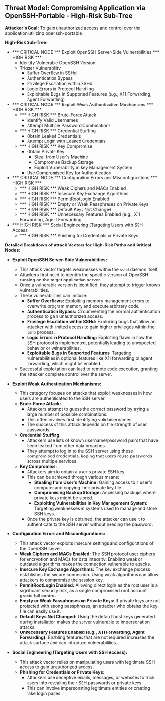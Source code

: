 ## Threat Model: Compromising Application via OpenSSH-Portable - High-Risk Sub-Tree

**Attacker's Goal:** To gain unauthorized access and control over the application utilizing openssh-portable.

**High-Risk Sub-Tree:**

*   *** CRITICAL NODE *** Exploit OpenSSH Server-Side Vulnerabilities *** HIGH RISK ***
    *   Identify Vulnerable OpenSSH Version
    *   Trigger Vulnerability
        *   Buffer Overflow in SSHd
        *   Authentication Bypass
        *   Privilege Escalation within SSHd
        *   Logic Errors in Protocol Handling
        *   Exploitable Bugs in Supported Features (e.g., X11 Forwarding, Agent Forwarding)
*   *** CRITICAL NODE *** Exploit Weak Authentication Mechanisms *** HIGH RISK ***
    *   *** HIGH RISK *** Brute-Force Attack
        *   Identify Valid Usernames
        *   Attempt Multiple Password Combinations
    *   *** HIGH RISK *** Credential Stuffing
        *   Obtain Leaked Credentials
        *   Attempt Login with Leaked Credentials
    *   *** HIGH RISK *** Key Compromise
        *   Obtain Private Key
            *   Steal from User's Machine
            *   Compromise Backup Storage
            *   Exploit Vulnerability in Key Management System
        *   Use Compromised Key for Authentication
*   *** CRITICAL NODE *** Configuration Errors and Misconfigurations *** HIGH RISK ***
    *   *** HIGH RISK *** Weak Ciphers and MACs Enabled
    *   *** HIGH RISK *** Insecure Key Exchange Algorithms
    *   *** HIGH RISK *** PermitRootLogin Enabled
    *   *** HIGH RISK *** Empty or Weak Passphrases on Private Keys
    *   *** HIGH RISK *** Default Keys Not Changed
    *   *** HIGH RISK *** Unnecessary Features Enabled (e.g., X11 Forwarding, Agent Forwarding)
*   *** HIGH RISK *** Social Engineering (Targeting Users with SSH Access)
    *   *** HIGH RISK *** Phishing for Credentials or Private Keys

**Detailed Breakdown of Attack Vectors for High-Risk Paths and Critical Nodes:**

*   **Exploit OpenSSH Server-Side Vulnerabilities:**
    *   This attack vector targets weaknesses within the `sshd` daemon itself.
    *   Attackers first need to identify the specific version of OpenSSH running on the target application server.
    *   Once a vulnerable version is identified, they attempt to trigger known vulnerabilities.
    *   These vulnerabilities can include:
        *   **Buffer Overflows:** Exploiting memory management errors to overwrite program memory and execute arbitrary code.
        *   **Authentication Bypass:** Circumventing the normal authentication process to gain unauthorized access.
        *   **Privilege Escalation within SSHd:** Exploiting bugs that allow an attacker with limited access to gain higher privileges within the `sshd` process.
        *   **Logic Errors in Protocol Handling:** Exploiting flaws in how the SSH protocol is implemented, potentially leading to unexpected behavior or vulnerabilities.
        *   **Exploitable Bugs in Supported Features:** Targeting vulnerabilities in optional features like X11 forwarding or agent forwarding, which might be enabled.
    *   Successful exploitation can lead to remote code execution, granting the attacker complete control over the server.

*   **Exploit Weak Authentication Mechanisms:**
    *   This category focuses on attacks that exploit weaknesses in how users are authenticated to the SSH server.
    *   **Brute-Force Attack:**
        *   Attackers attempt to guess the correct password by trying a large number of possible combinations.
        *   This often involves first identifying valid usernames.
        *   The success of this attack depends on the strength of user passwords.
    *   **Credential Stuffing:**
        *   Attackers use lists of known username/password pairs that have been leaked from other data breaches.
        *   They attempt to log in to the SSH server using these compromised credentials, hoping that users reuse passwords across multiple services.
    *   **Key Compromise:**
        *   Attackers aim to obtain a user's private SSH key.
        *   This can be achieved through various means:
            *   **Stealing from User's Machine:** Gaining access to a user's computer and copying their private key file.
            *   **Compromising Backup Storage:** Accessing backups where private keys might be stored.
            *   **Exploiting Vulnerabilities in Key Management System:** Targeting weaknesses in systems used to manage and store SSH keys.
        *   Once the private key is obtained, the attacker can use it to authenticate to the SSH server without needing the password.

*   **Configuration Errors and Misconfigurations:**
    *   This attack vector exploits insecure settings and configurations of the OpenSSH server.
    *   **Weak Ciphers and MACs Enabled:**  The SSH protocol uses ciphers for encryption and MACs for data integrity. Enabling weak or outdated algorithms makes the connection vulnerable to attacks.
    *   **Insecure Key Exchange Algorithms:**  The key exchange process establishes the secure connection. Using weak algorithms can allow attackers to compromise the session key.
    *   **PermitRootLogin Enabled:** Allowing direct login as the root user is a significant security risk, as a single compromised root account grants full control.
    *   **Empty or Weak Passphrases on Private Keys:** If private keys are not protected with strong passphrases, an attacker who obtains the key file can easily use it.
    *   **Default Keys Not Changed:**  Using the default host keys generated during installation makes the server vulnerable to impersonation attacks.
    *   **Unnecessary Features Enabled (e.g., X11 Forwarding, Agent Forwarding):** Enabling features that are not required increases the attack surface and can introduce vulnerabilities.

*   **Social Engineering (Targeting Users with SSH Access):**
    *   This attack vector relies on manipulating users with legitimate SSH access to gain unauthorized access.
    *   **Phishing for Credentials or Private Keys:**
        *   Attackers use deceptive emails, messages, or websites to trick users into revealing their SSH passwords or private keys.
        *   This can involve impersonating legitimate entities or creating fake login pages.